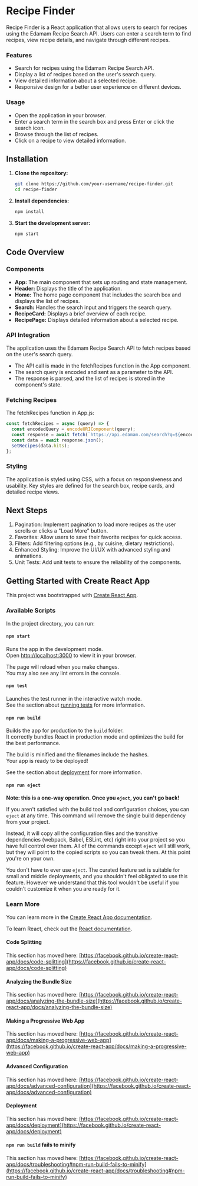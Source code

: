 # Recipe Finder

Recipe Finder is a React application that allows users to search for recipes using the Edamam Recipe Search API. Users can enter a search term to find recipes, view recipe details, and navigate through different recipes.

### Features

- Search for recipes using the Edamam Recipe Search API.
- Display a list of recipes based on the user's search query.
- View detailed information about a selected recipe.
- Responsive design for a better user experience on different devices.

### Usage 

- Open the application in your browser.
- Enter a search term in the search box and press Enter or click the search icon.
- Browse through the list of recipes.
- Click on a recipe to view detailed information.

## Installation

1. **Clone the repository:**
   ```sh
   git clone https://github.com/your-username/recipe-finder.git
   cd recipe-finder

2. **Install dependencies:**
   ```sh
   npm install

3. **Start the development server:**
   ```sh
   npm start

## Code Overview

### Components

- **App:** The main component that sets up routing and state management.
- **Header:** Displays the title of the application.
- **Home:** The home page component that includes the search box and displays the list of recipes.
- **Search:** Handles the search input and triggers the search query.
- **RecipeCard:** Displays a brief overview of each recipe.
- **RecipePage:** Displays detailed information about a selected recipe.

### API Integration

The application uses the Edamam Recipe Search API to fetch recipes based on the user's search query.

- The API call is made in the fetchRecipes function in the App component.
- The search query is encoded and sent as a parameter to the API.
- The response is parsed, and the list of recipes is stored in the component's state.

### Fetching Recipes

The fetchRecipes function in App.js:

   ```jsx
   const fetchRecipes = async (query) => {
     const encodedQuery = encodeURIComponent(query);
     const response = await fetch(`https://api.edamam.com/search?q=${encodedQuery}&app_id=YOUR_APP_ID&app_key=YOUR_APP_KEY&to=20`);
     const data = await response.json();
     setRecipes(data.hits);
   };
```

### Styling

The application is styled using CSS, with a focus on responsiveness and usability. Key styles are defined for the search box, recipe cards, and detailed recipe views.

## Next Steps

1. Pagination: Implement pagination to load more recipes as the user scrolls or clicks a "Load More" button.
2. Favorites: Allow users to save their favorite recipes for quick access.
3. Filters: Add filtering options (e.g., by cuisine, dietary restrictions).
4. Enhanced Styling: Improve the UI/UX with advanced styling and animations.
5. Unit Tests: Add unit tests to ensure the reliability of the components.


## Getting Started with Create React App

This project was bootstrapped with [Create React App](https://github.com/facebook/create-react-app).

### Available Scripts

In the project directory, you can run:

#### `npm start`

Runs the app in the development mode.\
Open [http://localhost:3000](http://localhost:3000) to view it in your browser.

The page will reload when you make changes.\
You may also see any lint errors in the console.

#### `npm test`

Launches the test runner in the interactive watch mode.\
See the section about [running tests](https://facebook.github.io/create-react-app/docs/running-tests) for more information.

#### `npm run build`

Builds the app for production to the `build` folder.\
It correctly bundles React in production mode and optimizes the build for the best performance.

The build is minified and the filenames include the hashes.\
Your app is ready to be deployed!

See the section about [deployment](https://facebook.github.io/create-react-app/docs/deployment) for more information.

#### `npm run eject`

**Note: this is a one-way operation. Once you `eject`, you can't go back!**

If you aren't satisfied with the build tool and configuration choices, you can `eject` at any time. This command will remove the single build dependency from your project.

Instead, it will copy all the configuration files and the transitive dependencies (webpack, Babel, ESLint, etc) right into your project so you have full control over them. All of the commands except `eject` will still work, but they will point to the copied scripts so you can tweak them. At this point you're on your own.

You don't have to ever use `eject`. The curated feature set is suitable for small and middle deployments, and you shouldn't feel obligated to use this feature. However we understand that this tool wouldn't be useful if you couldn't customize it when you are ready for it.

### Learn More

You can learn more in the [Create React App documentation](https://facebook.github.io/create-react-app/docs/getting-started).

To learn React, check out the [React documentation](https://reactjs.org/).

#### Code Splitting

This section has moved here: [https://facebook.github.io/create-react-app/docs/code-splitting](https://facebook.github.io/create-react-app/docs/code-splitting)

#### Analyzing the Bundle Size

This section has moved here: [https://facebook.github.io/create-react-app/docs/analyzing-the-bundle-size](https://facebook.github.io/create-react-app/docs/analyzing-the-bundle-size)

#### Making a Progressive Web App

This section has moved here: [https://facebook.github.io/create-react-app/docs/making-a-progressive-web-app](https://facebook.github.io/create-react-app/docs/making-a-progressive-web-app)

#### Advanced Configuration

This section has moved here: [https://facebook.github.io/create-react-app/docs/advanced-configuration](https://facebook.github.io/create-react-app/docs/advanced-configuration)

#### Deployment

This section has moved here: [https://facebook.github.io/create-react-app/docs/deployment](https://facebook.github.io/create-react-app/docs/deployment)

#### `npm run build` fails to minify

This section has moved here: [https://facebook.github.io/create-react-app/docs/troubleshooting#npm-run-build-fails-to-minify](https://facebook.github.io/create-react-app/docs/troubleshooting#npm-run-build-fails-to-minify)
